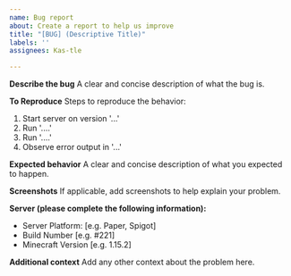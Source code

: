 ```yaml
---
name: Bug report
about: Create a report to help us improve
title: "[BUG] (Descriptive Title)"
labels: ''
assignees: Kas-tle

---
```


**Describe the bug**
A clear and concise description of what the bug is.

**To Reproduce**
Steps to reproduce the behavior:
1. Start server on version '...'
2. Run '....'
3. Run '....'
4. Observe error output in '...'

**Expected behavior**
A clear and concise description of what you expected to happen.

**Screenshots**
If applicable, add screenshots to help explain your problem.

**Server (please complete the following information):**
 - Server Platform: [e.g. Paper, Spigot]
 - Build Number [e.g. #221]
 - Minecraft Version [e.g. 1.15.2]

**Additional context**
Add any other context about the problem here.
